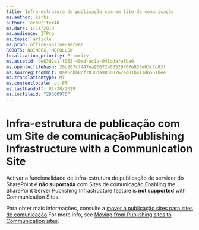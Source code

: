 ```yaml
---
title: Infra-estrutura de publicação com um Site de comunicação
ms.author: kirks
author: Techwriter40
ms.date: 1/14/2019
ms.audience: ITPro
ms.topic: article
ms.prod: office-online-server
ROBOTS: NOINDEX, NOFOLLOW
localization_priority: Priority
ms.assetid: de63d2e1-f053-40ed-ac1a-041ddafefba0
ms.openlocfilehash: 20c207c7447ea96672a03529707e855e63c7d83f
ms.sourcegitcommit: 0ae6cbb8cf2836da98300767ed81b411d6551bee
ms.translationtype: MT
ms.contentlocale: pt-PT
ms.lasthandoff: 01/30/2019
ms.locfileid: "29660970"
---
```

# <a name="publishing-infrastructure-with-a-communication-site"></a><span data-ttu-id="44ecc-102">Infra-estrutura de publicação com um Site de comunicação</span><span class="sxs-lookup"><span data-stu-id="44ecc-102">Publishing Infrastructure with a Communication Site</span></span>


<span data-ttu-id="44ecc-103">Activar a funcionalidade de infra-estrutura de publicação de servidor do SharePoint é **não suportada** com Sites de comunicação.</span><span class="sxs-lookup"><span data-stu-id="44ecc-103">Enabling the SharePoint Server Publishing Infrastructure feature is **not supported** with Communication Sites.</span></span> 
  
<span data-ttu-id="44ecc-104">Para obter mais informações, consulte a [mover a publicação sites para sites de comunicação](https://docs.microsoft.com/sharepoint/publishing-sites-classic-to-modern-experience).</span><span class="sxs-lookup"><span data-stu-id="44ecc-104">For more info, see [Moving from Publishing sites to Communication sites](https://docs.microsoft.com/sharepoint/publishing-sites-classic-to-modern-experience).</span></span> 
  

